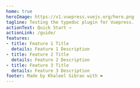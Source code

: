 ```yaml
---
home: true
heroImage: https://v1.vuepress.vuejs.org/hero.png
tagline: Testing the typedoc plugin for Vuepress.
actionText: Quick Start →
actionLink: /guide/
features:
- title: Feature 1 Title
  details: Feature 1 Description
- title: Feature 2 Title
  details: Feature 2 Description
- title: Feature 3 Title
  details: Feature 3 Description
footer: Made by Khaleel Gibran with ❤️
---
```

